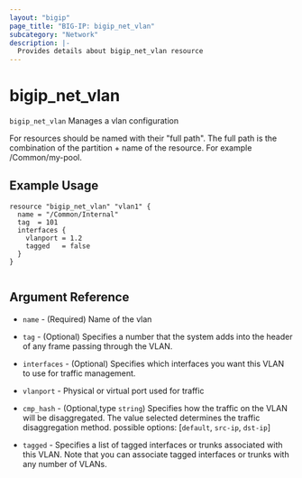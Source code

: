 ```yaml
---
layout: "bigip"
page_title: "BIG-IP: bigip_net_vlan"
subcategory: "Network"
description: |-
  Provides details about bigip_net_vlan resource
---
```


# bigip\_net\_vlan

`bigip_net_vlan` Manages a vlan configuration

For resources should be named with their "full path". The full path is the combination of the partition + name of the resource. For example /Common/my-pool.


## Example Usage


```hcl
resource "bigip_net_vlan" "vlan1" {
  name = "/Common/Internal"
  tag  = 101
  interfaces {
    vlanport = 1.2
    tagged   = false
  }
}


```      

## Argument Reference

* `name` - (Required) Name of the vlan

* `tag` - (Optional) Specifies a number that the system adds into the header of any frame passing through the VLAN.

* `interfaces` - (Optional) Specifies which interfaces you want this VLAN to use for traffic management.

* `vlanport` - Physical or virtual port used for traffic

* `cmp_hash` - (Optional,type `string`) Specifies how the traffic on the VLAN will be disaggregated. The value selected determines the traffic disaggregation method. possible options: [`default`, `src-ip`, `dst-ip`]

* `tagged` - Specifies a list of tagged interfaces or trunks associated with this VLAN. Note that you can associate tagged interfaces or trunks with any number of VLANs.
